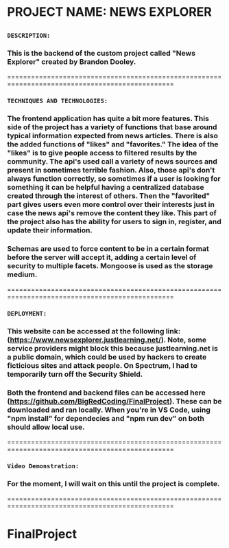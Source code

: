 # PROJECT NAME: NEWS EXPLORER

##

### **`DESCRIPTION:`**

### This is the backend of the custom project called "News Explorer" created by Brandon Dooley.

================================================================================================

### **`TECHNIQUES AND TECHNOLOGIES:`**

### The frontend application has quite a bit more features. This side of the project has a variety of functions that base around typical information expected from news articles. There is also the added functions of "likes" and "favorites." The idea of the "likes" is to give people access to filtered results by the community. The api's used call a variety of news sources and present in sometimes terrible fashion. Also, those api's don't always function correctly, so sometimes if a user is looking for something it can be helpful having a centralized database created through the interest of others. Then the "favorited" part gives users even more control over their interests just in case the news api's remove the content they like. This part of the project also has the ability for users to sign in, register, and update their information.

### Schemas are used to force content to be in a certain format before the server will accept it, adding a certain level of security to multiple facets. Mongoose is used as the storage medium.

================================================================================================

### **`DEPLOYMENT:`**

### This website can be accessed at the following link: (https://www.newsexplorer.justlearning.net/). Note, some service providers might block this because justlearning.net is a public domain, which could be used by hackers to create ficticious sites and attack people. On Spectrum, I had to temporarily turn off the Security Shield.

### Both the frontend and backend files can be accessed here (https://github.com/BigRedCoding/FinalProject). These can be downloaded and ran locally. When you're in VS Code, using "npm install" for dependecies and "npm run dev" on both should allow local use.

================================================================================================

### **`Video Demonstration:`**

### For the moment, I will wait on this until the project is complete.

================================================================================================

# FinalProject
